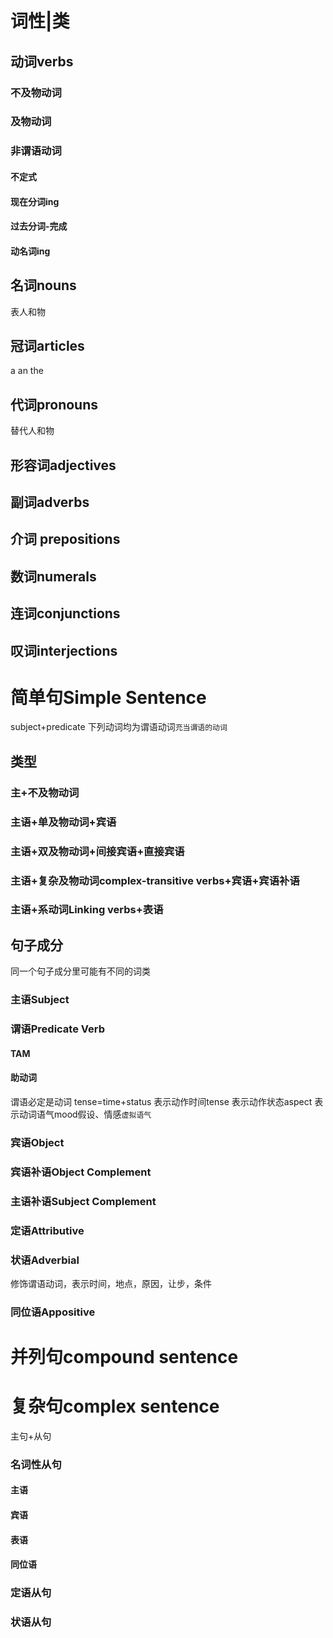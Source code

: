 # 词性|类
## 动词verbs
### 不及物动词
### 及物动词
### 非谓语动词
#### 不定式
#### 现在分词ing
#### 过去分词-完成
#### 动名词ing
## 名词nouns
表人和物
## 冠词articles
a an the
## 代词pronouns
替代人和物
## 形容词adjectives
## 副词adverbs
## 介词 prepositions
## 数词numerals
## 连词conjunctions
## 叹词interjections
# 简单句Simple Sentence
subject+predicate
下列动词均为谓语动词`充当谓语的动词`
## 类型
### 主+不及物动词
### 主语+单及物动词+宾语
### 主语+双及物动词+间接宾语+直接宾语
### 主语+复杂及物动词complex-transitive verbs+宾语+宾语补语
### 主语+系动词Linking verbs+表语

## 句子成分
同一个句子成分里可能有不同的词类
### 主语Subject
### 谓语Predicate Verb
#### TAM
#### 助动词
谓语必定是动词
tense=time+status
表示动作时间tense
表示动作状态aspect
表示动词语气mood假设、情感`虚拟语气`
### 宾语Object
### 宾语补语Object Complement
### 主语补语Subject Complement
### 定语Attributive
### 状语Adverbial
修饰谓语动词，表示时间，地点，原因，让步，条件
### 同位语Appositive

# 并列句compound sentence
# 复杂句complex sentence
主句+从句
### 名词性从句
#### 主语
#### 宾语
#### 表语
#### 同位语
### 定语从句
### 状语从句